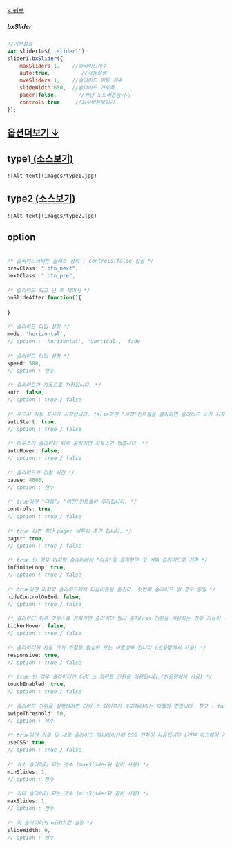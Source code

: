 [ < 뒤로](https://netfolder.github.io/#sample)

##### bxSlider

```javascript
//기본설정
var slider1=$('.slider1');
slider1.bxSlider({            
	maxSliders:1,    //슬라이드개수
	auto:true,          //자동실행
	mveSliders:1,    //슬라이드 이동 개수       
	slideWidth:650,  //슬라이드 가로폭
	pager:false,       //하단 도트버튼숨기기
	controls:true     //좌우버튼보이기
});
```
## [옵션더보기 ↓](#option)

## type1[ (소스보기) ](https://github.com/netfolder/public_chunjae/blob/master/bxSlider/html/bxslider_type1.html)

 	![Alt text](images/type1.jpg)


## type2[ (소스보기) ](https://github.com/netfolder/public_chunjae/blob/master/bxSlider/html/bxslider_type2.html)

 	![Alt text](images/type2.jpg)








## <a name='option'>option</a>
```javascript

/* 슬라이드의버튼 클래스 정의 : controls:false 설정 */
prevClass: ".btn_next",
nextClass: ".btn_pre",

/* 슬라이드 되고 난 후 제어시 */
onSlideAfter:function(){

}

/* 슬라이드 타입 설정 */
mode: 'horizontal',
// option : 'horizontal', 'vertical', 'fade'

/* 슬라이드 타입 설정 */
speed: 500,
// option : 정수

/* 슬라이드가 자동으로 전환됩니다. */
auto: false,
// option : true / false

/* 로드시 자동 표시가 시작됩니다. false이면 "시작"컨트롤을 클릭하면 슬라이드 쇼가 시작됩니다. */
autoStart: true,
// option : true / false

/* 마우스가 슬라이더 위로 움직이면 자동쇼가 멈춥니다. */
autoHover: false,
// option : true / false

/* 슬라이드가 전환 시간 */
pause: 4000,
// option : 정수

/* true이면 "다음"/ "이전"컨트롤이 추가됩니다. */
controls: true,
// option : true / false

/* true 이면 하단 pager 버튼이 추가 됩니다. */
pager: true,
// option : true / false

/* true 인 경우 마지막 슬라이에서 "다음"을 클릭하면 첫 번째 슬라이드로 전환 */
infiniteLoop: true,
// option : true / false

/* true이면 마지막 슬라이드에서 다음버튼을 숨긴다. 첫번째 슬라이드 일 경우 동일 */
hideControlOnEnd: false,
// option : true / false

/* 슬라이더 위로 마우스를 가져가면 슬러이더 일시 중지(css 전환을 사용하는 경우 기능이 작동하지 않음.) */
tickerHover: false,
// option : true / false

/* 슬라이더의 자동 크기 조절을 활성화 또는 비활성와 합니다.(반응형에서 사용) */
responsive: true,
// option : true / false

/* true 인 경우 슬라이더가 터치 스 와이프 전환을 허용합니다.(반응형에서 사용) */
touchEnabled: true,
// option : true / false

/* 슬라이드 전환을 실행하려면 터치 스 와이프가 초과해야하는 픽셀의 양입니다. 참고 : touchEnabled : true 인 경우에만 사용됩니다. */
swipeThreshold: 50,
// option : 정수

/* true이면 가로 및 세로 슬라이드 애니메이션에 CSS 전환이 사용됩니다 (기본 하드웨어 가속을 사용함). false이면 jQuery animate ()가 사용됩니다. */
useCSS: true,
// option : true / false

/* 최소 슬라이더 되는 갯수 (maxSlides와 같이 사용) */
minSlides: 1,
// option : 정수

/* 최대 슬라이더 되는 갯수 (minSlides와 같이 사용) */
maxSlides: 1,
// option : 정수

/* 각 슬라이더의 width값 설정 */
slideWidth: 0,
// option : 정수




```
